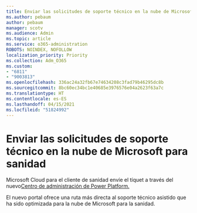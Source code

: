 ```yaml
---
title: Enviar las solicitudes de soporte técnico en la nube de Microsoft para sanidad
ms.author: pebaum
author: pebaum
manager: scotv
ms.audience: Admin
ms.topic: article
ms.service: o365-administration
ROBOTS: NOINDEX, NOFOLLOW
localization_priority: Priority
ms.collection: Adm_O365
ms.custom:
- "6811"
- "9003813"
ms.openlocfilehash: 336ac24a32fb67e74634208c3fad79b46295dc8b
ms.sourcegitcommit: 8bc60ec34bc1e40685e3976576e04a2623f63a7c
ms.translationtype: HT
ms.contentlocale: es-ES
ms.lasthandoff: 04/15/2021
ms.locfileid: "51824992"
---
```

# <a name="submit-microsoft-cloud-for-healthcare-support-requests"></a>Enviar las solicitudes de soporte técnico en la nube de Microsoft para sanidad

Microsoft Cloud para el cliente de sanidad envíe el tíquet a través del nuevo[Centro de administración de Power Platform.](https://admin.powerplatform.microsoft.com/support?newTicket&product=Flow)

El nuevo portal ofrece una ruta más directa al soporte técnico asistido que ha sido optimizada para la nube de Microsoft para la sanidad.
